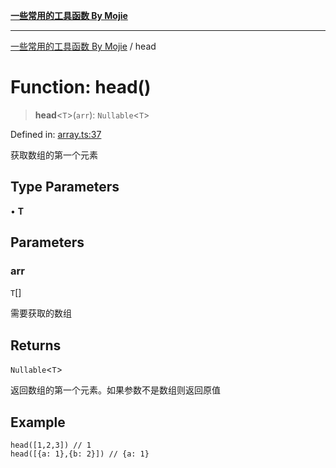 [**一些常用的工具函数 By Mojie**](../README.md)

***

[一些常用的工具函数 By Mojie](../globals.md) / head

# Function: head()

> **head**\<`T`\>(`arr`): `Nullable`\<`T`\>

Defined in: [array.ts:37](https://github.com/mojiefong/utils/blob/8d43a08c9cee3486bdce98ae9522c4a66e3c2c71/src/array.ts#L37)

获取数组的第一个元素

## Type Parameters

• **T**

## Parameters

### arr

`T`[]

需要获取的数组

## Returns

`Nullable`\<`T`\>

返回数组的第一个元素。如果参数不是数组则返回原值

## Example

```
head([1,2,3]) // 1
head([{a: 1},{b: 2}]) // {a: 1}
```
